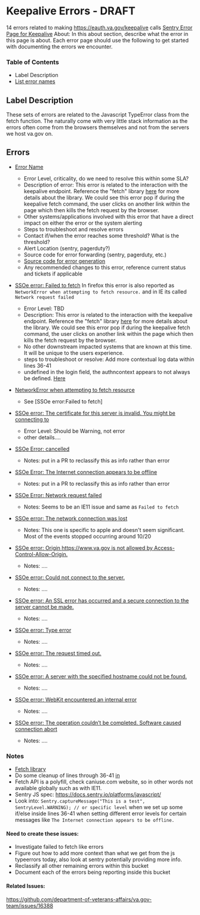 # Keepalive Errors - DRAFT

14 errors related to making https://eauth.va.gov/keepalive calls
[Sentry Error Page for Keepalive](http://sentry.vfs.va.gov/organizations/vsp/issues/?groupStatsPeriod=14d&project=3&project=4&query=is%3Aunresolved+assigned%3A%23vsp-identity+level%3Aerror+message%3A%22SSOe+error%3A%22&statsPeriod=14d)
About: In this about section, describe what the error in this page is about. Each error page should use the following to get started with documenting the errors we encounter.

### Table of Contents
  * Label Description
  * [List error names]()


## Label Description 
These sets of errors are related to the Javascript TypeError class from the fetch function. The naturally come with very little stack information as the errors often come from the browsers themselves and not from the servers we host va.gov on.

## Errors
- [Error Name]()
  - Error Level, criticality, do we need to resolve this within some SLA?
  - Description of error: This error is related to the interaction with the keepalive endpoint. Reference the "fetch" library [here](https://github.com/department-of-veterans-affairs/vets-website/blob/7581fd3928c70a379abcd703b6bbbe5db761bdb1/src/platform/utilities/sso/keepAliveSSO.js#L15) for more details about the library. We could see this error pop if during the keepalive fetch command, the user clicks on another link within the page which then kills the fetch request by the browser.
  - Other systems/applications involved with this error that have a direct impact on either the error or the system alerting
  - Steps to troubleshoot and resolve errors
  - Contact if/when the error reaches some threshold? What is the threshold?
  - Alert Location (sentry, pagerduty?)
  - Source code for error forwarding (sentry, pagerduty, etc.)
  - [Source code for error generation](https://github.com/department-of-veterans-affairs/vets-website/search?q=%22SSOe+error%3A%22)
  - Any recommended changes to this error, reference current status and tickets if applicable

- [SSOe error: Failed to fetch](http://sentry.vfs.va.gov/organizations/vsp/issues/62/?project=3&project=4&query=is%3Aunresolved+assigned%3A%23vsp-identity+level%3Aerror+message%3A%22SSOe+error%3A%22&statsPeriod=14d) In firefox this error is also reported as `NetworkError when attempting to fetch resource.` and in IE its called `Network request failed`
  - Error Level: TBD
  - Description: This error is related to the interaction with the keepalive endpoint. Reference the "fetch" library [here](https://github.com/department-of-veterans-affairs/vets-website/blob/7581fd3928c70a379abcd703b6bbbe5db761bdb1/src/platform/utilities/sso/keepAliveSSO.js#L15) for more details about the library. We could see this error pop if during the keepalive fetch command, the user clicks on another link within the page which then kills the fetch request by the browser.
  - No other downstream impacted systems that are known at this time. It will be unique to the users experience.
  - steps to troubleshoot or resolve: Add more contextual log data within lines 36-41
  - undefined in the login field, the authncontext appears to not always be defined. [Here](https://github.com/department-of-veterans-affairs/vets-website/blob/7581fd3928c70a379abcd703b6bbbe5db761bdb1/src/platform/utilities/sso/keepAliveSSO.js#L30)  

- [NetworkError when attempting to fetch resource](http://sentry.vfs.va.gov/organizations/vsp/issues/61/?project=3&project=4&query=assigned%3A%23vsp-identity+level%3Aerror+message%3A%22SSOe+error%3A%22&statsPeriod=14d)
  - See [SSOe error:Failed to fetch]

- [SSOe error: The certificate for this server is invalid. You might be connecting to](http://sentry.vfs.va.gov/organizations/vsp/issues/835/?project=3&project=4&query=is%3Aunresolved+assigned%3A%23vsp-identity+level%3Aerror+message%3A%22SSOe+error%3A%22&statsPeriod=14d)
  - Error Level: Should be Warning, not error
  - other details....

- [SSOe Error: cancelled](http://sentry.vfs.va.gov/organizations/vsp/issues/191/?project=3&project=4&query=is%3Aunresolved+assigned%3A%23vsp-identity+level%3Aerror+message%3A%22SSOe+error%3A%22&statsPeriod=14d)
  - Notes: put in a PR to reclassify this as info rather than error

- [SSOe Error: The Internet connection appears to be offline](http://sentry.vfs.va.gov/organizations/vsp/issues/195/?project=3&project=4&query=is%3Aunresolved+assigned%3A%23vsp-identity+level%3Aerror+message%3A%22SSOe+error%3A%22&statsPeriod=14d)
  - Notes: put in a PR to reclassify this as info rather than error

- [SSOe Error: Network request failed](http://sentry.vfs.va.gov/organizations/vsp/issues/262/?project=3&project=4&query=is%3Aunresolved+assigned%3A%23vsp-identity+level%3Aerror+message%3A%22SSOe+error%3A%22&statsPeriod=14d)
  - Notes: Seems to be an IE11 issue and same as `Failed to fetch`

- [SSOe error: The network connection was lost](http://sentry.vfs.va.gov/organizations/vsp/issues/309/?project=3&project=4&query=is%3Aunresolved+assigned%3A%23vsp-identity+level%3Aerror+message%3A%22SSOe+error%3A%22&statsPeriod=14d)
  - Notes: This one is specific to apple and doesn't seem significant. Most of the events stopped occurring around 10/20

- [SSOe error: Origin https://www.va.gov is not allowed by Access-Control-Allow-Origin.](http://sentry.vfs.va.gov/organizations/vsp/issues/208/?project=3&project=4&query=assigned%3A%23vsp-identity+level%3Aerror+message%3A%22SSOe+error%3A%22&statsPeriod=14d)
  - Notes: ....
  
- [SSOe error: Could not connect to the server.](http://sentry.vfs.va.gov/organizations/vsp/issues/395/?project=3&project=4&query=assigned%3A%23vsp-identity+level%3Aerror+message%3A%22SSOe+error%3A%22&statsPeriod=14d)
  - Notes: ....
  
- [SSOe error: An SSL error has occurred and a secure connection to the server cannot be made.](http://sentry.vfs.va.gov/organizations/vsp/issues/396/?project=3&project=4&query=assigned%3A%23vsp-identity+level%3Aerror+message%3A%22SSOe+error%3A%22&statsPeriod=14d)
  - Notes: ....
  
- [SSOe error: Type error](http://sentry.vfs.va.gov/organizations/vsp/issues/731/?project=3&project=4&query=assigned%3A%23vsp-identity+level%3Aerror+message%3A%22SSOe+error%3A%22&statsPeriod=14d)
  - Notes: ....
  
- [SSOe error: The request timed out.](http://sentry.vfs.va.gov/organizations/vsp/issues/306/?project=3&project=4&query=assigned%3A%23vsp-identity+level%3Aerror+message%3A%22SSOe+error%3A%22&statsPeriod=14d)
  - Notes: ....
  
- [SSOe error: A server with the specified hostname could not be found.](http://sentry.vfs.va.gov/organizations/vsp/issues/348/?project=3&project=4&query=assigned%3A%23vsp-identity+level%3Aerror+message%3A%22SSOe+error%3A%22&statsPeriod=14d)
  - Notes: ....
  
- [SSOe error: WebKit encountered an internal error](http://sentry.vfs.va.gov/organizations/vsp/issues/1444/?project=3&project=4&query=assigned%3A%23vsp-identity+level%3Aerror+message%3A%22SSOe+error%3A%22&statsPeriod=14d)
  - Notes: ....
  
- [SSOe error: The operation couldn’t be completed. Software caused connection abort](http://sentry.vfs.va.gov/organizations/vsp/issues/1037/?project=3&project=4&query=assigned%3A%23vsp-identity+level%3Aerror+message%3A%22SSOe+error%3A%22&statsPeriod=14d)
  - Notes: ....

### Notes
   - [Fetch library](https://github.com/department-of-veterans-affairs/vets-website/blob/7581fd3928c70a379abcd703b6bbbe5db761bdb1/src/platform/utilities/sso/keepAliveSSO.js#L15)
   - Do some cleanup of lines through 36-41 [in](https://github.com/department-of-veterans-affairs/vets-website/search?q=%22SSOe+error%3A%22)
   - Fetch API is a polyfill, check caniuse.com website, so in other words not available globally such as with IE11.
   - Sentry JS spec: https://docs.sentry.io/platforms/javascript/
   - Look into: `Sentry.captureMessage("This is a test", SentryLevel.WARNING); // or specific level` when we set up some if/else inside lines 36-41 when setting different error levels for certain messages like `The Internet connection appears to be offline.`

#### Need to create these issues:
- Investigate failed to fetch like errors
- Figure out how to add more context than what we get from the js typeerrors today, also look at sentry potentially providing more info.
- Reclassify all other remaining errors within this bucket
- Document each of the errors being reporting inside this bucket

#### Related Issues:
https://github.com/department-of-veterans-affairs/va.gov-team/issues/16388
   
